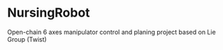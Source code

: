 # NursingRobot
Open-chain 6 axes manipulator control and planing project based on Lie Group (Twist)
